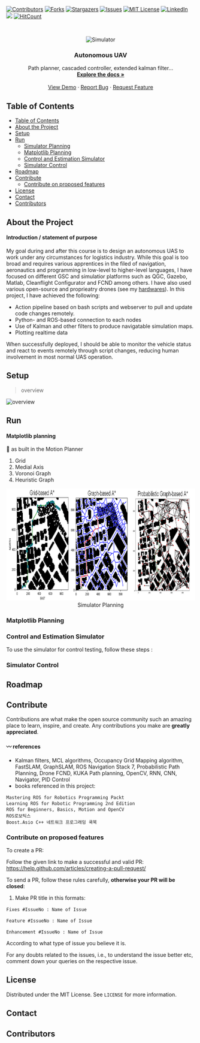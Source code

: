 [![Contributors][contributors-shield]][contributors-url]
[![Forks][forks-shield]][forks-url]
[![Stargazers][stars-shield]][stars-url]
[![Issues][issues-shield]][issues-url]
[![MIT License][license-shield]][license-url]
[![LinkedIn][linkedin-shield]][linkedin-url]
[![](http://hits.dwyl.com/aiegoo/finalproject.svg)](http://hits.dwyl.com/aiegoo/finalproject)
[![HitCount][hit-shield]][hit-url]

<br />
<p align="center">
    <img src="misc/controls-menu.gif" alt="Simulator" width="540" height="400">
  </a>

  <h3 align="center">Autonomous UAV</h3>

  <p align="center">
     Path planner, cascaded controller, extended kalman filter...
    <br />
    <a href="https://github.com/aiegoo/drones/wiki"><strong>Explore the docs »</strong></a>
    <br />
    <br />
    <a href="https://github.com/aiegoo/drones/wiki/simulator-samples">View Demo</a>
    ·
    <a href="https://github.com/aiegoo/finalproject/issues">Report Bug</a>
    ·
    <a href="https://github.com/aiegoo/finalproject/pulls">Request Feature</a>
  </p>
</p>



## Table of Contents

- [Table of Contents](#table-of-contents)
- [About the Project](#about-the-project)
- [Setup](#setup)
- [Run](#run)
  - [Simulator Planning](#simulator-planning)
  - [Matplotlib Planning](#matplotlib-planning)
  - [Control and Estimation Simulator](#control-and-estimation-simulator)
  - [Simulator Control](#simulator-control)
- [Roadmap](#roadmap)
- [Contribute](#contribute)
  - [Contribute on proposed features](#contribute-on-proposed-features)
- [License](#license)
- [Contact](#contact)
- [Contributors](#contributors)

## About the Project

#### Introduction / statement of purpose

My goal during and after this course is to design an autonomous UAS to work under any circumstances for logistics industry. While this goal is too broad and requires various apprentices in the filed of navigation, aeronautics and programming in low-level to higher-level languages, I have focused on different GSC and simulatior platforms such as QGC, Gazebo, Matlab, Cleanflight Configurator and FCND among others. I have also used various open-source and proprieatry drones (see my [hardwares](./Required-Hardware.md)). In this project, I have achieved the following:

- Action pipeline based on bash scripts and webserver to pull and update code changes remotely. 
- Python- and ROS-based connection to each nodes
- Use of Kalman and other filters to produce navigatable simulation maps. 
- Plotting realtime data

When successfully deployed, I should be able to monitor the vehicle status and react to events remotely through script changes, reducing human involvement in most normal UAS operation.

## Setup
> overview

![overview](https://user-images.githubusercontent.com/42961200/106695971-0e9b2500-661f-11eb-999a-f4dfb98178f1.jpeg)



## Run

#### Matplotlib planning

:100: as built in the Motion Planner

1. Grid
2. Medial Axis
3. Voronoi Graph
4. Heuristic Graph


<p align="center">
    <img src="misc/allplots.png" alt="Matplot plots" width="1100" height="300'></p>                                                                          

<hr>

### Simulator Planning

### Matplotlib Planning

### Control and Estimation Simulator


To use the simulator for control testing, follow these steps :


### Simulator Control

## Roadmap

## Contribute

Contributions are what make the open source community such an amazing place to learn, inspire, and create. Any contributions you make are **greatly appreciated**.

#### :wavy_dash: references
* Kalman filters, MCL algorithms, Occupancy Grid Mapping algorithm, FastSLAM, GraphSLAM, ROS Navigation Stack 7, Probabilistic Path Planning, Drone FCND, KUKA Path planning, OpenCV, RNN, CNN, Navigator, PID Control
* books referenced in this project:
```
Mastering ROS for Robotics Programming Packt
Learning ROS for Robotic Programming 2nd Edition
ROS for Beginners, Basics, Motion and OpenCV
ROS로보틱스 
Boost.Asio C++ 네트워크 프로그래밍 쿡북
```

### Contribute on proposed features

To create a PR:

Follow the given link to make a successful and valid PR: https://help.github.com/articles/creating-a-pull-request/

To send a PR, follow these rules carefully, **otherwise your PR will be closed**:

1. Make PR title in this formats: 
```
Fixes #IssueNo : Name of Issue
``` 
```
Feature #IssueNo : Name of Issue
```
```
Enhancement #IssueNo : Name of Issue
```

According to what type of issue you believe it is.

For any doubts related to the issues, i.e., to understand the issue better etc, comment down your queries on the respective issue.

## License

Distributed under the MIT License. See `LICENSE` for more information.

## Contact

## Contributors

[saythanks-shield]: https://img.shields.io/badge/Say%20Thanks-!-1EAEDB.svg?style=flat-square
[saythanks-url]: https://saythanks.io/to/onofftony@gmail.com?style=flat-square
[contributors-shield]: https://img.shields.io/github/contributors/aiegoo/finalproject.svg?style=flat-square
[contributors-url]: https://github.com/aiegoo/finalproject/graphs/contributors
[forks-shield]: https://img.shields.io/github/forks/aiegoo/finalproject.svg?style=flat-square
[forks-url]: https://github.com/aiegoo/finalproject/network/members
[stars-shield]: https://img.shields.io/github/stars/aiegoo/finalproject.svg?style=flat-square
[stars-url]: https://github.com/aiegoo/finalproject/stargazers
[issues-shield]: https://img.shields.io/github/issues/aiegoo/finalproject.svg?style=flat-square
[issues-url]: https://github.com/aiegoo/finalproject/issues
[license-shield]: https://img.shields.io/github/license/aiegoo/finalproject.svg?style=flat-square
[license-url]: https://github.com/aiegoo/finalproject/blob/master/LICENSE.md
[linkedin-shield]: https://img.shields.io/badge/-LinkedIn-black.svg?style=flat-square&logo=linkedin&colorB=555
[linkedin-url]: https://linkedin.com/in/tonyleekorea
[hit-shield]: http://hits.dwyl.com/aiegoo/finalproject.svg?style=flat-square
[hit-url]: http://hits.dwyl.com/aiegoo/finalproject/projects/1
